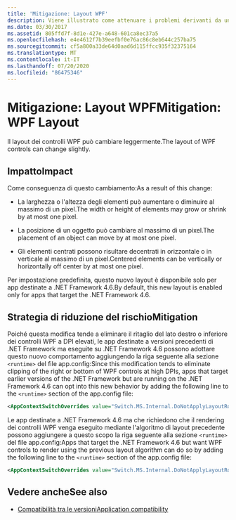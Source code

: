 ```yaml
---
title: 'Mitigazione: Layout WPF'
description: Viene illustrato come attenuare i problemi derivanti da una modifica nel layout dei controlli WPF, ad esempio la posizione di un oggetto che si sposta di un pixel.
ms.date: 03/30/2017
ms.assetid: 805ffd7f-8d1e-427e-a648-601ca8ec37a5
ms.openlocfilehash: e4e4612f7b39eefbf0e76ac86c8eb644c257ba75
ms.sourcegitcommit: cf5a800a33de64d0aad6d115ffcc935f32375164
ms.translationtype: MT
ms.contentlocale: it-IT
ms.lasthandoff: 07/20/2020
ms.locfileid: "86475346"
---
```

# <a name="mitigation-wpf-layout"></a><span data-ttu-id="2974d-103">Mitigazione: Layout WPF</span><span class="sxs-lookup"><span data-stu-id="2974d-103">Mitigation: WPF Layout</span></span>
<span data-ttu-id="2974d-104">Il layout dei controlli WPF può cambiare leggermente.</span><span class="sxs-lookup"><span data-stu-id="2974d-104">The layout of WPF controls can change slightly.</span></span>  
  
## <a name="impact"></a><span data-ttu-id="2974d-105">Impatto</span><span class="sxs-lookup"><span data-stu-id="2974d-105">Impact</span></span>  
 <span data-ttu-id="2974d-106">Come conseguenza di questo cambiamento:</span><span class="sxs-lookup"><span data-stu-id="2974d-106">As a result of this change:</span></span>  
  
- <span data-ttu-id="2974d-107">La larghezza o l'altezza degli elementi può aumentare o diminuire al massimo di un pixel.</span><span class="sxs-lookup"><span data-stu-id="2974d-107">The width or height of elements may grow or shrink by at most one pixel.</span></span>  
  
- <span data-ttu-id="2974d-108">La posizione di un oggetto può cambiare al massimo di un pixel.</span><span class="sxs-lookup"><span data-stu-id="2974d-108">The placement of an object can move by at most one pixel.</span></span>  
  
- <span data-ttu-id="2974d-109">Gli elementi centrati possono risultare decentrati in orizzontale o in verticale al massimo di un pixel.</span><span class="sxs-lookup"><span data-stu-id="2974d-109">Centered elements can be vertically or horizontally off center by at most one pixel.</span></span>  
  
 <span data-ttu-id="2974d-110">Per impostazione predefinita, questo nuovo layout è disponibile solo per app destinate a .NET Framework 4.6.</span><span class="sxs-lookup"><span data-stu-id="2974d-110">By default, this new layout is enabled only for apps that target the .NET Framework 4.6.</span></span>  
  
## <a name="mitigation"></a><span data-ttu-id="2974d-111">Strategia di riduzione del rischio</span><span class="sxs-lookup"><span data-stu-id="2974d-111">Mitigation</span></span>  
 <span data-ttu-id="2974d-112">Poiché questa modifica tende a eliminare il ritaglio del lato destro o inferiore dei controlli WPF a DPI elevati, le app destinate a versioni precedenti di .NET Framework ma eseguite su .NET Framework 4.6 possono adottare questo nuovo comportamento aggiungendo la riga seguente alla sezione `<runtime>` del file app.config:</span><span class="sxs-lookup"><span data-stu-id="2974d-112">Since this modification tends to eliminate clipping of the right or bottom of WPF controls at high DPIs, apps that target earlier versions of the .NET Framework but are running on the .NET Framework 4.6 can opt into this new behavior by adding the following line to the `<runtime>` section of the app.config file:</span></span>  
  
```xml  
<AppContextSwitchOverrides value="Switch.MS.Internal.DoNotApplyLayoutRoundingToMarginsAndBorderThickness=false" />  
```  
  
 <span data-ttu-id="2974d-113">Le app destinate a .NET Framework 4.6 ma che richiedono che il rendering dei controlli WPF venga eseguito mediante l'algoritmo di layout precedente possono aggiungere a questo scopo la riga seguente alla sezione `<runtime>` del file app.config:</span><span class="sxs-lookup"><span data-stu-id="2974d-113">Apps that target the .NET Framework 4.6 but want WPF controls to render using the previous layout algorithm can do so by adding the following line to the  `<runtime>` section of the app.config file:</span></span>  
  
```xml  
<AppContextSwitchOverrides value="Switch.MS.Internal.DoNotApplyLayoutRoundingToMarginsAndBorderThickness=true" />  
```  
  
## <a name="see-also"></a><span data-ttu-id="2974d-114">Vedere anche</span><span class="sxs-lookup"><span data-stu-id="2974d-114">See also</span></span>

- [<span data-ttu-id="2974d-115">Compatibilità tra le versioni</span><span class="sxs-lookup"><span data-stu-id="2974d-115">Application compatibility</span></span>](application-compatibility.md)
